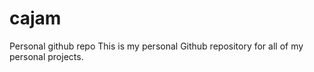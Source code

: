 # cajam
Personal github repo
This is my personal Github repository for all of my personal projects.
